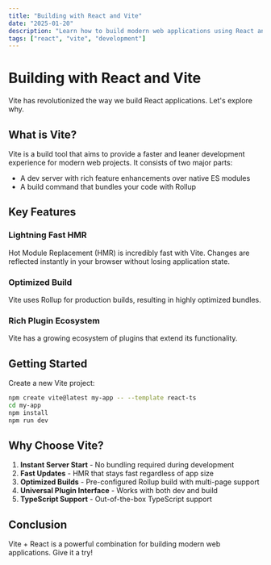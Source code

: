 ```yaml
---
title: "Building with React and Vite"
date: "2025-01-20"
description: "Learn how to build modern web applications using React and Vite for lightning-fast development."
tags: ["react", "vite", "development"]
---
```


# Building with React and Vite

Vite has revolutionized the way we build React applications. Let's explore why.

## What is Vite?

Vite is a build tool that aims to provide a faster and leaner development experience for modern web projects. It consists of two major parts:

- A dev server with rich feature enhancements over native ES modules
- A build command that bundles your code with Rollup

## Key Features

### Lightning Fast HMR

Hot Module Replacement (HMR) is incredibly fast with Vite. Changes are reflected instantly in your browser without losing application state.

### Optimized Build

Vite uses Rollup for production builds, resulting in highly optimized bundles.

### Rich Plugin Ecosystem

Vite has a growing ecosystem of plugins that extend its functionality.

## Getting Started

Create a new Vite project:

```bash
npm create vite@latest my-app -- --template react-ts
cd my-app
npm install
npm run dev
```

## Why Choose Vite?

1. **Instant Server Start** - No bundling required during development
2. **Fast Updates** - HMR that stays fast regardless of app size
3. **Optimized Builds** - Pre-configured Rollup build with multi-page support
4. **Universal Plugin Interface** - Works with both dev and build
5. **TypeScript Support** - Out-of-the-box TypeScript support

## Conclusion

Vite + React is a powerful combination for building modern web applications. Give it a try!
